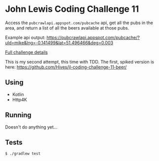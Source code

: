 # John Lewis Coding Challenge 11

Access the `pubcrawlapi.appspot.com/pubcache` api, get all the pubs in the area,
and return a list of all the beers available at those pubs.

Example api output:
<https://pubcrawlapi.appspot.com/pubcache/?uId=mike&lng=-0.141499&lat=51.496466&deg=0.003>

[Full challenge details](https://coding-challenges.jl-engineering.net/challenges/challenge-11/)

This is my second attempt, this time with TDD. The first, spiked version is
here: <https://github.com/Hives/jl-coding-challenge-11-beer/>

## Using

- Kotlin
- Http4K

## Running

Doesn't do anything yet...

## Tests

```shell script
$ ./gradlew test
```

